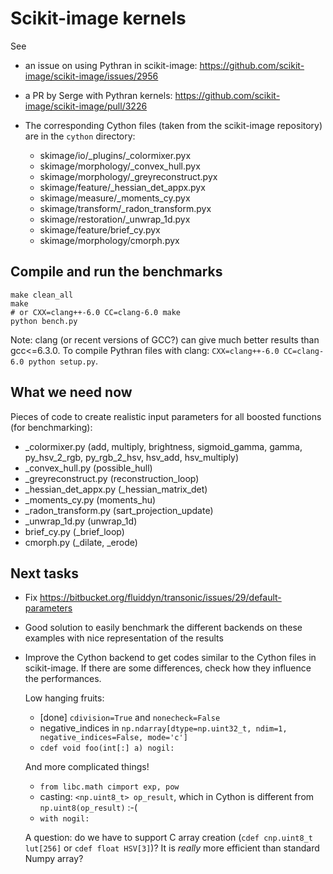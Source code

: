 # Scikit-image kernels

See

- an issue on using Pythran in scikit-image:
  https://github.com/scikit-image/scikit-image/issues/2956

- a PR by Serge with Pythran kernels:
  https://github.com/scikit-image/scikit-image/pull/3226

- The corresponding Cython files (taken from the scikit-image repository) are
  in the `cython` directory:

  - skimage/io/_plugins/_colormixer.pyx
  - skimage/morphology/_convex_hull.pyx
  - skimage/morphology/_greyreconstruct.pyx
  - skimage/feature/_hessian_det_appx.pyx
  - skimage/measure/_moments_cy.pyx
  - skimage/transform/_radon_transform.pyx
  - skimage/restoration/_unwrap_1d.pyx
  - skimage/feature/brief_cy.pyx
  - skimage/morphology/cmorph.pyx

## Compile and run the benchmarks

```
make clean_all
make
# or CXX=clang++-6.0 CC=clang-6.0 make
python bench.py
```

Note: clang (or recent versions of GCC?) can give much better results than
gcc<=6.3.0. To compile Pythran files with clang: `CXX=clang++-6.0 CC=clang-6.0
python setup.py`.

## What we need now

Pieces of code to create realistic input parameters for all boosted functions (for benchmarking):

- _colormixer.py (add, multiply, brightness, sigmoid_gamma, gamma,
  py_hsv_2_rgb, py_rgb_2_hsv, hsv_add, hsv_multiply)
- _convex_hull.py (possible_hull)
- _greyreconstruct.py (reconstruction_loop)
- _hessian_det_appx.py (_hessian_matrix_det)
- _moments_cy.py (moments_hu)
- _radon_transform.py (sart_projection_update)
- _unwrap_1d.py (unwrap_1d)
- brief_cy.py (_brief_loop)
- cmorph.py (_dilate, _erode)

## Next tasks

- Fix <https://bitbucket.org/fluiddyn/transonic/issues/29/default-parameters>

- Good solution to easily benchmark the different backends on these examples
  with nice representation of the results

- Improve the Cython backend to get codes similar to the Cython files in
  scikit-image. If there are some differences, check how they influence the performances.

  Low hanging fruits:

  - [done] `cdivision=True` and `nonecheck=False`
  - negative_indices in `np.ndarray[dtype=np.uint32_t, ndim=1, negative_indices=False, mode='c']`
  - `cdef void foo(int[:] a) nogil:`

  And more complicated things!

  - `from libc.math cimport exp, pow`
  - casting: `<np.uint8_t> op_result`, which in Cython is different from
  `np.uint8(op_result)` :-(
  - `with nogil:`

  A question: do we have to support C array creation (`cdef cnp.uint8_t
  lut[256]` or `cdef float HSV[3]`)? It is *really* more efficient than standard Numpy array?
